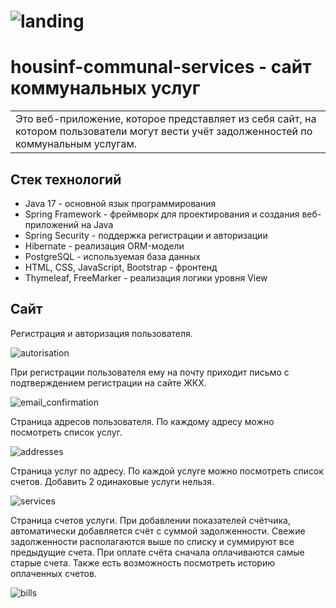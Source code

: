 # ![landing](https://user-images.githubusercontent.com/57320850/192913339-45da0f8a-bb4e-476c-b6a5-cbd208394421.jpg)
# housinf-communal-services - сайт коммунальных услуг

<table>
<tr>
<td>
  Это веб-приложение, которое представляет из себя сайт, на котором пользователи могут вести учёт задолженностей по коммунальным услугам.
</td>
</tr>
</table>

## Стек технологий
- Java 17 - основной язык программирования
- Spring Framework - фреймворк для проектирования и создания веб-приложений на Java
- Spring Security - поддержка регистрации и авторизации
- Hibernate - реализация ORM-модели
- PostgreSQL - используемая база данных
- HTML, CSS, JavaScript, Bootstrap - фронтенд
- Thymeleaf, FreeMarker - реализация логики уровня View

## Сайт
Регистрация и авторизация пользователя.

![autorisation](https://user-images.githubusercontent.com/57320850/192913510-10df6093-34b7-4f04-818e-884128d42436.jpg)

При регистрации пользователя ему на почту приходит письмо с подтверждением регистрации на сайте ЖКХ.

![email_confirmation](https://user-images.githubusercontent.com/57320850/192913637-6572490d-4aa5-4d8a-9300-e5b8c11cd7da.jpg)

Страница адресов пользователя. По каждому адресу можно посмотреть список услуг.

![addresses](https://user-images.githubusercontent.com/57320850/192913669-1356b79c-39f7-4614-856d-50918b21a6bc.jpg)

Страница услуг по адресу. По каждой услуге можно посмотреть список счетов. Добавить 2 одинаковые услуги нельзя.

![services](https://user-images.githubusercontent.com/57320850/192913761-a118ca8b-9126-41cf-bc38-9a5129fb8c50.jpg)

Страница счетов услуги. При добавлении показателей счётчика, автоматически добавляется счёт с суммой задолженности. Свежие задолженности располагаются выше по списку и суммируют все предыдущие счета. При оплате счёта сначала оплачиваются самые старые счета. Также есть возможность посмотреть историю оплаченных счетов.

![bills](https://user-images.githubusercontent.com/57320850/192914014-5cffad06-3bcd-4879-972f-ebb9d02acbf5.jpg)
